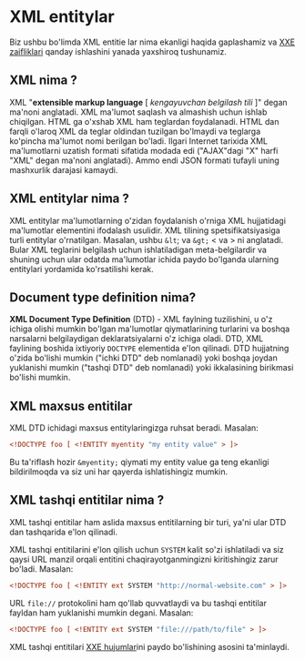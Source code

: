# XML entitylar

Biz ushbu bo'limda XML entitie lar nima ekanligi haqida gaplashamiz va [XXE zaifliklari](../xxe/xxe-ineksiya.md) qanday ishlashini yanada yaxshiroq tushunamiz.

## XML nima ? <a href="#xml-nima" id="xml-nima"></a>

XML "**extensible markup language** \[ _kengayuvchan belgilash tili_ ]" degan ma'noni anglatadi. XML ma'lumot saqlash va almashish uchun ishlab chiqilgan. HTML ga o'xshab XML ham teglardan foydalanadi. HTML dan farqli o'laroq XML da teglar oldindan tuzilgan bo'lmaydi va teglarga ko'pincha ma'lumot nomi berilgan bo'ladi. Ilgari Internet tarixida XML ma'lumotlarni uzatish formati sifatida modada edi ("AJAX"dagi "X" harfi "XML" degan ma'noni anglatadi). Ammo endi JSON formati tufayli uning mashxurlik darajasi kamaydi.

## XML entitylar nima ? <a href="#xml-entitilar-nima" id="xml-entitilar-nima"></a>

XML entitylar ma'lumotlarning o'zidan foydalanish o'rniga XML hujjatidagi ma'lumotlar elementini ifodalash usulidir. XML tilining spetsifikatsiyasiga turli entitylar o'rnatilgan. Masalan, ushbu `&lt`; va `&gt;` < va > ni anglatadi. Bular XML teglarini belgilash uchun ishlatiladigan meta-belgilardir va shuning uchun ular odatda ma'lumotlar ichida paydo bo'lganda ularning entitylari yordamida ko'rsatilishi kerak.

## Document type definition nima? <a href="#document-type-definition-nima" id="document-type-definition-nima"></a>

**XML Document Type Definition** (DTD) - XML faylning tuzilishini, u o'z ichiga olishi mumkin bo'lgan ma'lumotlar qiymatlarining turlarini va boshqa narsalarni belgilaydigan deklaratsiyalarni o'z ichiga oladi. DTD, XML faylining boshida ixtiyoriy `DOCTYPE` elementida e'lon qilinadi. DTD hujjatning o'zida bo'lishi mumkin ("ichki DTD" deb nomlanadi) yoki boshqa joydan yuklanishi mumkin ("tashqi DTD" deb nomlanadi) yoki ikkalasining birikmasi bo'lishi mumkin.

## XML maxsus entitilar <a href="#xml-maxsus-entitilar" id="xml-maxsus-entitilar"></a>

XML DTD ichidagi maxsus entitylaringizga ruhsat beradi. Masalan:

```xml
<!DOCTYPE foo [ <!ENTITY myentity "my entity value" > ]>
```

Bu ta'riflash hozir `&myentity;` qiymati my entity value ga teng ekanligi bildirilmoqda va siz uni har qayerda ishlatishingiz mumkin.

## XML tashqi entitilar nima ? <a href="#xml-tashqi-entitilar-nima" id="xml-tashqi-entitilar-nima"></a>

XML tashqi entitilar ham aslida maxsus entitilarning bir turi, ya'ni ular DTD dan tashqarida e'lon qilinadi.

XML tashqi entitilarini e'lon qilish uchun `SYSTEM` kalit so'zi ishlatiladi va siz qaysi URL manzil orqali entitini chaqirayotganmingizni kiritishingiz zarur bo'ladi. Masalan:

```xml
<!DOCTYPE foo [ <!ENTITY ext SYSTEM "http://normal-website.com" > ]>
```

URL `file://` protokolini ham qo'llab quvvatlaydi va bu tashqi entitilar fayldan ham yuklanishi mumkin degani. Masalan:

```xml
<!DOCTYPE foo [ <!ENTITY ext SYSTEM "file:///path/to/file" > ]>
```

XML tashqi entitilari [XXE hujumlar](../xxe/xxe-ineksiya.md)ini paydo bo'lishining asosini ta'minlaydi.
